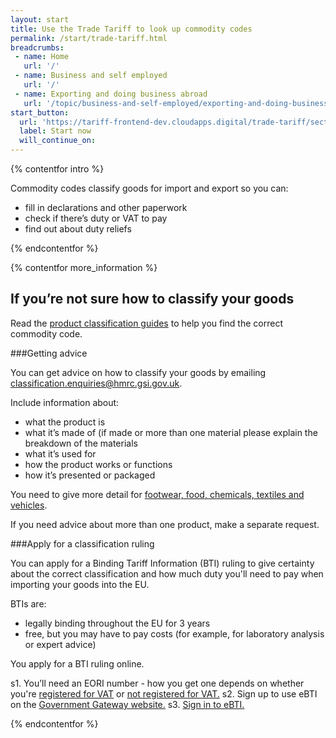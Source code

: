 ```yaml
---
layout: start
title: Use the Trade Tariff to look up commodity codes
permalink: /start/trade-tariff.html
breadcrumbs:
 - name: Home
   url: '/'
 - name: Business and self employed
   url: '/'
 - name: Exporting and doing business abroad
   url: '/topic/business-and-self-employed/exporting-and-doing-business-abroad.html'
start_button:
  url: 'https://tariff-frontend-dev.cloudapps.digital/trade-tariff/sections'
  label: Start now
  will_continue_on: 
---
```

{% contentfor intro %}

Commodity codes classify goods for import and export so you can:

* fill in declarations and other paperwork
* check if there’s duty or VAT to pay
* find out about duty reliefs

{% endcontentfor %}

{% contentfor more_information %}

## If you’re not sure how to classify your goods

Read the [product classification guides](https://www.gov.uk/government/collections/classification-of-goods) to help you find the correct commodity code.

###Getting advice

You can get advice on how to classify your goods by emailing <classification.enquiries@hmrc.gsi.gov.uk>.

Include information about:

- what the product is
- what it’s made of (if made or more than one material please explain the breakdown of the materials
- what it’s used for
- how the product works or functions
- how it’s presented or packaged

You need to give more detail for [footwear, food, chemicals, textiles and vehicles](https://www.gov.uk/government/publications/notice-600-classifying-your-imports-or-exports/notice-600-classifying-your-imports-or-exports#list-of-useful-contacts).

If you need advice about more than one product, make a separate request.

###Apply for a classification ruling

You can apply for a Binding Tariff Information (BTI) ruling to give certainty about the correct classification and how much duty you'll need to pay when importing your goods into the EU.

BTIs are:

- legally binding throughout the EU for 3 years
- free, but you may have to pay costs (for example, for laboratory analysis or expert advice)

You apply for a BTI ruling online.

s1. You’ll need an EORI number - how you get one depends on whether you're [registered for VAT](https://online.hmrc.gov.uk/shortforms/form/EORIVAT) or [not registered for VAT.](https://online.hmrc.gov.uk/shortforms/form/EORINonVATExport)
s2. Sign up to use eBTI on the [Government Gateway website.](http://www.gateway.gov.uk/)
s3. [Sign in to eBTI.](https://secure.hmce.gov.uk/ecom/login/index.html)

{% endcontentfor %}
